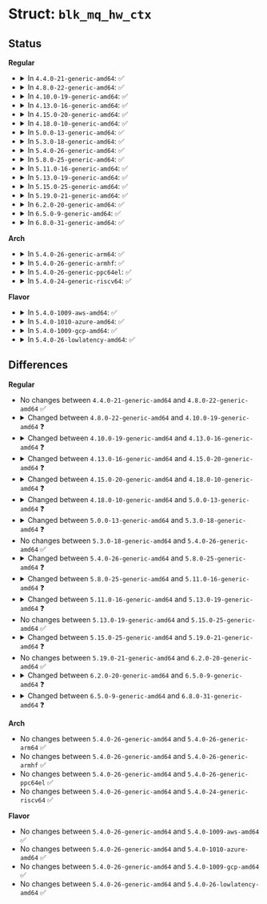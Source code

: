 # Struct: <code>blk_mq_hw_ctx</code>

## Status
<b>Regular</b>
<ul>
<li>
<details>
<summary>In <code>4.4.0-21-generic-amd64</code>: ✅</summary>

```c
struct blk_mq_hw_ctx {
    spinlock_t lock;
    struct list_head dispatch;
    long unsigned int state;
    struct delayed_work run_work;
    struct delayed_work delay_work;
    cpumask_var_t cpumask;
    int next_cpu;
    int next_cpu_batch;
    long unsigned int flags;
    struct request_queue * queue;
    struct blk_flush_queue * fq;
    void * driver_data;
    struct blk_mq_ctxmap ctx_map;
    unsigned int nr_ctx;
    struct blk_mq_ctx * * ctxs;
    atomic_t wait_index;
    struct blk_mq_tags * tags;
    long unsigned int queued;
    long unsigned int run;
    long unsigned int[10] dispatched;
    unsigned int numa_node;
    unsigned int queue_num;
    atomic_t nr_active;
    struct blk_mq_cpu_notifier cpu_notifier;
    struct kobject kobj;
    long unsigned int poll_invoked;
    long unsigned int poll_success;
}
```
</details>
</li>
<li>
<details>
<summary>In <code>4.8.0-22-generic-amd64</code>: ✅</summary>

```c
struct blk_mq_hw_ctx {
    spinlock_t lock;
    struct list_head dispatch;
    long unsigned int state;
    struct delayed_work run_work;
    struct delayed_work delay_work;
    cpumask_var_t cpumask;
    int next_cpu;
    int next_cpu_batch;
    long unsigned int flags;
    struct request_queue * queue;
    struct blk_flush_queue * fq;
    void * driver_data;
    struct blk_mq_ctxmap ctx_map;
    unsigned int nr_ctx;
    struct blk_mq_ctx * * ctxs;
    atomic_t wait_index;
    struct blk_mq_tags * tags;
    long unsigned int queued;
    long unsigned int run;
    long unsigned int[10] dispatched;
    unsigned int numa_node;
    unsigned int queue_num;
    atomic_t nr_active;
    struct blk_mq_cpu_notifier cpu_notifier;
    struct kobject kobj;
    long unsigned int poll_invoked;
    long unsigned int poll_success;
}
```
</details>
</li>
<li>
<details>
<summary>In <code>4.10.0-19-generic-amd64</code>: ✅</summary>

```c
struct blk_mq_hw_ctx {
    spinlock_t lock;
    struct list_head dispatch;
    long unsigned int state;
    struct work_struct run_work;
    cpumask_var_t cpumask;
    int next_cpu;
    int next_cpu_batch;
    long unsigned int flags;
    struct request_queue * queue;
    struct blk_flush_queue * fq;
    void * driver_data;
    struct sbitmap ctx_map;
    struct blk_mq_ctx * * ctxs;
    unsigned int nr_ctx;
    atomic_t wait_index;
    struct blk_mq_tags * tags;
    struct srcu_struct queue_rq_srcu;
    long unsigned int queued;
    long unsigned int run;
    long unsigned int[7] dispatched;
    unsigned int numa_node;
    unsigned int queue_num;
    atomic_t nr_active;
    struct delayed_work delay_work;
    struct hlist_node cpuhp_dead;
    struct kobject kobj;
    long unsigned int poll_considered;
    long unsigned int poll_invoked;
    long unsigned int poll_success;
}
```
</details>
</li>
<li>
<details>
<summary>In <code>4.13.0-16-generic-amd64</code>: ✅</summary>

```c
struct blk_mq_hw_ctx {
    spinlock_t lock;
    struct list_head dispatch;
    long unsigned int state;
    struct delayed_work run_work;
    cpumask_var_t cpumask;
    int next_cpu;
    int next_cpu_batch;
    long unsigned int flags;
    void * sched_data;
    struct request_queue * queue;
    struct blk_flush_queue * fq;
    void * driver_data;
    struct sbitmap ctx_map;
    struct blk_mq_ctx * * ctxs;
    unsigned int nr_ctx;
    wait_queue_entry_t dispatch_wait;
    atomic_t wait_index;
    struct blk_mq_tags * tags;
    struct blk_mq_tags * sched_tags;
    long unsigned int queued;
    long unsigned int run;
    long unsigned int[7] dispatched;
    unsigned int numa_node;
    unsigned int queue_num;
    atomic_t nr_active;
    struct hlist_node cpuhp_dead;
    struct kobject kobj;
    long unsigned int poll_considered;
    long unsigned int poll_invoked;
    long unsigned int poll_success;
    struct dentry * debugfs_dir;
    struct dentry * sched_debugfs_dir;
    struct srcu_struct[0] queue_rq_srcu;
}
```
</details>
</li>
<li>
<details>
<summary>In <code>4.15.0-20-generic-amd64</code>: ✅</summary>

```c
struct blk_mq_hw_ctx {
    spinlock_t lock;
    struct list_head dispatch;
    long unsigned int state;
    struct delayed_work run_work;
    cpumask_var_t cpumask;
    int next_cpu;
    int next_cpu_batch;
    long unsigned int flags;
    void * sched_data;
    struct request_queue * queue;
    struct blk_flush_queue * fq;
    void * driver_data;
    struct sbitmap ctx_map;
    struct blk_mq_ctx * dispatch_from;
    struct blk_mq_ctx * * ctxs;
    unsigned int nr_ctx;
    wait_queue_entry_t dispatch_wait;
    atomic_t wait_index;
    struct blk_mq_tags * tags;
    struct blk_mq_tags * sched_tags;
    long unsigned int queued;
    long unsigned int run;
    long unsigned int[7] dispatched;
    unsigned int numa_node;
    unsigned int queue_num;
    atomic_t nr_active;
    struct hlist_node cpuhp_dead;
    struct kobject kobj;
    long unsigned int poll_considered;
    long unsigned int poll_invoked;
    long unsigned int poll_success;
    struct dentry * debugfs_dir;
    struct dentry * sched_debugfs_dir;
    struct srcu_struct[0] queue_rq_srcu;
}
```
</details>
</li>
<li>
<details>
<summary>In <code>4.18.0-10-generic-amd64</code>: ✅</summary>

```c
struct blk_mq_hw_ctx {
    spinlock_t lock;
    struct list_head dispatch;
    long unsigned int state;
    struct delayed_work run_work;
    cpumask_var_t cpumask;
    int next_cpu;
    int next_cpu_batch;
    long unsigned int flags;
    void * sched_data;
    struct request_queue * queue;
    struct blk_flush_queue * fq;
    void * driver_data;
    struct sbitmap ctx_map;
    struct blk_mq_ctx * dispatch_from;
    struct blk_mq_ctx * * ctxs;
    unsigned int nr_ctx;
    wait_queue_entry_t dispatch_wait;
    atomic_t wait_index;
    struct blk_mq_tags * tags;
    struct blk_mq_tags * sched_tags;
    long unsigned int queued;
    long unsigned int run;
    long unsigned int[7] dispatched;
    unsigned int numa_node;
    unsigned int queue_num;
    atomic_t nr_active;
    unsigned int nr_expired;
    struct hlist_node cpuhp_dead;
    struct kobject kobj;
    long unsigned int poll_considered;
    long unsigned int poll_invoked;
    long unsigned int poll_success;
    struct dentry * debugfs_dir;
    struct dentry * sched_debugfs_dir;
    struct srcu_struct[0] srcu;
}
```
</details>
</li>
<li>
<details>
<summary>In <code>5.0.0-13-generic-amd64</code>: ✅</summary>

```c
struct blk_mq_hw_ctx {
    spinlock_t lock;
    struct list_head dispatch;
    long unsigned int state;
    struct delayed_work run_work;
    cpumask_var_t cpumask;
    int next_cpu;
    int next_cpu_batch;
    long unsigned int flags;
    void * sched_data;
    struct request_queue * queue;
    struct blk_flush_queue * fq;
    void * driver_data;
    struct sbitmap ctx_map;
    struct blk_mq_ctx * dispatch_from;
    unsigned int dispatch_busy;
    short unsigned int type;
    short unsigned int nr_ctx;
    struct blk_mq_ctx * * ctxs;
    spinlock_t dispatch_wait_lock;
    wait_queue_entry_t dispatch_wait;
    atomic_t wait_index;
    struct blk_mq_tags * tags;
    struct blk_mq_tags * sched_tags;
    long unsigned int queued;
    long unsigned int run;
    long unsigned int[7] dispatched;
    unsigned int numa_node;
    unsigned int queue_num;
    atomic_t nr_active;
    unsigned int nr_expired;
    struct hlist_node cpuhp_dead;
    struct kobject kobj;
    long unsigned int poll_considered;
    long unsigned int poll_invoked;
    long unsigned int poll_success;
    struct dentry * debugfs_dir;
    struct dentry * sched_debugfs_dir;
    struct srcu_struct[0] srcu;
}
```
</details>
</li>
<li>
<details>
<summary>In <code>5.3.0-18-generic-amd64</code>: ✅</summary>

```c
struct blk_mq_hw_ctx {
    spinlock_t lock;
    struct list_head dispatch;
    long unsigned int state;
    struct delayed_work run_work;
    cpumask_var_t cpumask;
    int next_cpu;
    int next_cpu_batch;
    long unsigned int flags;
    void * sched_data;
    struct request_queue * queue;
    struct blk_flush_queue * fq;
    void * driver_data;
    struct sbitmap ctx_map;
    struct blk_mq_ctx * dispatch_from;
    unsigned int dispatch_busy;
    short unsigned int type;
    short unsigned int nr_ctx;
    struct blk_mq_ctx * * ctxs;
    spinlock_t dispatch_wait_lock;
    wait_queue_entry_t dispatch_wait;
    atomic_t wait_index;
    struct blk_mq_tags * tags;
    struct blk_mq_tags * sched_tags;
    long unsigned int queued;
    long unsigned int run;
    long unsigned int[7] dispatched;
    unsigned int numa_node;
    unsigned int queue_num;
    atomic_t nr_active;
    struct hlist_node cpuhp_dead;
    struct kobject kobj;
    long unsigned int poll_considered;
    long unsigned int poll_invoked;
    long unsigned int poll_success;
    struct dentry * debugfs_dir;
    struct dentry * sched_debugfs_dir;
    struct list_head hctx_list;
    struct srcu_struct[0] srcu;
}
```
</details>
</li>
<li>
<details>
<summary>In <code>5.4.0-26-generic-amd64</code>: ✅</summary>

```c
struct blk_mq_hw_ctx {
    spinlock_t lock;
    struct list_head dispatch;
    long unsigned int state;
    struct delayed_work run_work;
    cpumask_var_t cpumask;
    int next_cpu;
    int next_cpu_batch;
    long unsigned int flags;
    void * sched_data;
    struct request_queue * queue;
    struct blk_flush_queue * fq;
    void * driver_data;
    struct sbitmap ctx_map;
    struct blk_mq_ctx * dispatch_from;
    unsigned int dispatch_busy;
    short unsigned int type;
    short unsigned int nr_ctx;
    struct blk_mq_ctx * * ctxs;
    spinlock_t dispatch_wait_lock;
    wait_queue_entry_t dispatch_wait;
    atomic_t wait_index;
    struct blk_mq_tags * tags;
    struct blk_mq_tags * sched_tags;
    long unsigned int queued;
    long unsigned int run;
    long unsigned int[7] dispatched;
    unsigned int numa_node;
    unsigned int queue_num;
    atomic_t nr_active;
    struct hlist_node cpuhp_dead;
    struct kobject kobj;
    long unsigned int poll_considered;
    long unsigned int poll_invoked;
    long unsigned int poll_success;
    struct dentry * debugfs_dir;
    struct dentry * sched_debugfs_dir;
    struct list_head hctx_list;
    struct srcu_struct[0] srcu;
}
```
</details>
</li>
<li>
<details>
<summary>In <code>5.8.0-25-generic-amd64</code>: ✅</summary>

```c
struct blk_mq_hw_ctx {
    spinlock_t lock;
    struct list_head dispatch;
    long unsigned int state;
    struct delayed_work run_work;
    cpumask_var_t cpumask;
    int next_cpu;
    int next_cpu_batch;
    long unsigned int flags;
    void * sched_data;
    struct request_queue * queue;
    struct blk_flush_queue * fq;
    void * driver_data;
    struct sbitmap ctx_map;
    struct blk_mq_ctx * dispatch_from;
    unsigned int dispatch_busy;
    short unsigned int type;
    short unsigned int nr_ctx;
    struct blk_mq_ctx * * ctxs;
    spinlock_t dispatch_wait_lock;
    wait_queue_entry_t dispatch_wait;
    atomic_t wait_index;
    struct blk_mq_tags * tags;
    struct blk_mq_tags * sched_tags;
    long unsigned int queued;
    long unsigned int run;
    long unsigned int[7] dispatched;
    unsigned int numa_node;
    unsigned int queue_num;
    atomic_t nr_active;
    struct hlist_node cpuhp_online;
    struct hlist_node cpuhp_dead;
    struct kobject kobj;
    long unsigned int poll_considered;
    long unsigned int poll_invoked;
    long unsigned int poll_success;
    struct dentry * debugfs_dir;
    struct dentry * sched_debugfs_dir;
    struct list_head hctx_list;
    struct srcu_struct[0] srcu;
}
```
</details>
</li>
<li>
<details>
<summary>In <code>5.11.0-16-generic-amd64</code>: ✅</summary>

```c
struct blk_mq_hw_ctx {
    spinlock_t lock;
    struct list_head dispatch;
    long unsigned int state;
    struct delayed_work run_work;
    cpumask_var_t cpumask;
    int next_cpu;
    int next_cpu_batch;
    long unsigned int flags;
    void * sched_data;
    struct request_queue * queue;
    struct blk_flush_queue * fq;
    void * driver_data;
    struct sbitmap ctx_map;
    struct blk_mq_ctx * dispatch_from;
    unsigned int dispatch_busy;
    short unsigned int type;
    short unsigned int nr_ctx;
    struct blk_mq_ctx * * ctxs;
    spinlock_t dispatch_wait_lock;
    wait_queue_entry_t dispatch_wait;
    atomic_t wait_index;
    struct blk_mq_tags * tags;
    struct blk_mq_tags * sched_tags;
    long unsigned int queued;
    long unsigned int run;
    long unsigned int[7] dispatched;
    unsigned int numa_node;
    unsigned int queue_num;
    atomic_t nr_active;
    atomic_t elevator_queued;
    struct hlist_node cpuhp_online;
    struct hlist_node cpuhp_dead;
    struct kobject kobj;
    long unsigned int poll_considered;
    long unsigned int poll_invoked;
    long unsigned int poll_success;
    struct dentry * debugfs_dir;
    struct dentry * sched_debugfs_dir;
    struct list_head hctx_list;
    struct srcu_struct[0] srcu;
}
```
</details>
</li>
<li>
<details>
<summary>In <code>5.13.0-19-generic-amd64</code>: ✅</summary>

```c
struct blk_mq_hw_ctx {
    spinlock_t lock;
    struct list_head dispatch;
    long unsigned int state;
    struct delayed_work run_work;
    cpumask_var_t cpumask;
    int next_cpu;
    int next_cpu_batch;
    long unsigned int flags;
    void * sched_data;
    struct request_queue * queue;
    struct blk_flush_queue * fq;
    void * driver_data;
    struct sbitmap ctx_map;
    struct blk_mq_ctx * dispatch_from;
    unsigned int dispatch_busy;
    short unsigned int type;
    short unsigned int nr_ctx;
    struct blk_mq_ctx * * ctxs;
    spinlock_t dispatch_wait_lock;
    wait_queue_entry_t dispatch_wait;
    atomic_t wait_index;
    struct blk_mq_tags * tags;
    struct blk_mq_tags * sched_tags;
    long unsigned int queued;
    long unsigned int run;
    long unsigned int[7] dispatched;
    unsigned int numa_node;
    unsigned int queue_num;
    atomic_t nr_active;
    struct hlist_node cpuhp_online;
    struct hlist_node cpuhp_dead;
    struct kobject kobj;
    long unsigned int poll_considered;
    long unsigned int poll_invoked;
    long unsigned int poll_success;
    struct dentry * debugfs_dir;
    struct dentry * sched_debugfs_dir;
    struct list_head hctx_list;
    struct srcu_struct[0] srcu;
}
```
</details>
</li>
<li>
<details>
<summary>In <code>5.15.0-25-generic-amd64</code>: ✅</summary>

```c
struct blk_mq_hw_ctx {
    spinlock_t lock;
    struct list_head dispatch;
    long unsigned int state;
    struct delayed_work run_work;
    cpumask_var_t cpumask;
    int next_cpu;
    int next_cpu_batch;
    long unsigned int flags;
    void * sched_data;
    struct request_queue * queue;
    struct blk_flush_queue * fq;
    void * driver_data;
    struct sbitmap ctx_map;
    struct blk_mq_ctx * dispatch_from;
    unsigned int dispatch_busy;
    short unsigned int type;
    short unsigned int nr_ctx;
    struct blk_mq_ctx * * ctxs;
    spinlock_t dispatch_wait_lock;
    wait_queue_entry_t dispatch_wait;
    atomic_t wait_index;
    struct blk_mq_tags * tags;
    struct blk_mq_tags * sched_tags;
    long unsigned int queued;
    long unsigned int run;
    long unsigned int[7] dispatched;
    unsigned int numa_node;
    unsigned int queue_num;
    atomic_t nr_active;
    struct hlist_node cpuhp_online;
    struct hlist_node cpuhp_dead;
    struct kobject kobj;
    long unsigned int poll_considered;
    long unsigned int poll_invoked;
    long unsigned int poll_success;
    struct dentry * debugfs_dir;
    struct dentry * sched_debugfs_dir;
    struct list_head hctx_list;
    struct srcu_struct[0] srcu;
}
```
</details>
</li>
<li>
<details>
<summary>In <code>5.19.0-21-generic-amd64</code>: ✅</summary>

```c
struct blk_mq_hw_ctx {
    spinlock_t lock;
    struct list_head dispatch;
    long unsigned int state;
    struct delayed_work run_work;
    cpumask_var_t cpumask;
    int next_cpu;
    int next_cpu_batch;
    long unsigned int flags;
    void * sched_data;
    struct request_queue * queue;
    struct blk_flush_queue * fq;
    void * driver_data;
    struct sbitmap ctx_map;
    struct blk_mq_ctx * dispatch_from;
    unsigned int dispatch_busy;
    short unsigned int type;
    short unsigned int nr_ctx;
    struct blk_mq_ctx * * ctxs;
    spinlock_t dispatch_wait_lock;
    wait_queue_entry_t dispatch_wait;
    atomic_t wait_index;
    struct blk_mq_tags * tags;
    struct blk_mq_tags * sched_tags;
    long unsigned int queued;
    long unsigned int run;
    unsigned int numa_node;
    unsigned int queue_num;
    atomic_t nr_active;
    struct hlist_node cpuhp_online;
    struct hlist_node cpuhp_dead;
    struct kobject kobj;
    struct dentry * debugfs_dir;
    struct dentry * sched_debugfs_dir;
    struct list_head hctx_list;
}
```
</details>
</li>
<li>
<details>
<summary>In <code>6.2.0-20-generic-amd64</code>: ✅</summary>

```c
struct blk_mq_hw_ctx {
    spinlock_t lock;
    struct list_head dispatch;
    long unsigned int state;
    struct delayed_work run_work;
    cpumask_var_t cpumask;
    int next_cpu;
    int next_cpu_batch;
    long unsigned int flags;
    void * sched_data;
    struct request_queue * queue;
    struct blk_flush_queue * fq;
    void * driver_data;
    struct sbitmap ctx_map;
    struct blk_mq_ctx * dispatch_from;
    unsigned int dispatch_busy;
    short unsigned int type;
    short unsigned int nr_ctx;
    struct blk_mq_ctx * * ctxs;
    spinlock_t dispatch_wait_lock;
    wait_queue_entry_t dispatch_wait;
    atomic_t wait_index;
    struct blk_mq_tags * tags;
    struct blk_mq_tags * sched_tags;
    long unsigned int queued;
    long unsigned int run;
    unsigned int numa_node;
    unsigned int queue_num;
    atomic_t nr_active;
    struct hlist_node cpuhp_online;
    struct hlist_node cpuhp_dead;
    struct kobject kobj;
    struct dentry * debugfs_dir;
    struct dentry * sched_debugfs_dir;
    struct list_head hctx_list;
}
```
</details>
</li>
<li>
<details>
<summary>In <code>6.5.0-9-generic-amd64</code>: ✅</summary>

```c
struct blk_mq_hw_ctx {
    spinlock_t lock;
    struct list_head dispatch;
    long unsigned int state;
    struct delayed_work run_work;
    cpumask_var_t cpumask;
    int next_cpu;
    int next_cpu_batch;
    long unsigned int flags;
    void * sched_data;
    struct request_queue * queue;
    struct blk_flush_queue * fq;
    void * driver_data;
    struct sbitmap ctx_map;
    struct blk_mq_ctx * dispatch_from;
    unsigned int dispatch_busy;
    short unsigned int type;
    short unsigned int nr_ctx;
    struct blk_mq_ctx * * ctxs;
    spinlock_t dispatch_wait_lock;
    wait_queue_entry_t dispatch_wait;
    atomic_t wait_index;
    struct blk_mq_tags * tags;
    struct blk_mq_tags * sched_tags;
    long unsigned int run;
    unsigned int numa_node;
    unsigned int queue_num;
    atomic_t nr_active;
    struct hlist_node cpuhp_online;
    struct hlist_node cpuhp_dead;
    struct kobject kobj;
    struct dentry * debugfs_dir;
    struct dentry * sched_debugfs_dir;
    struct list_head hctx_list;
}
```
</details>
</li>
<li>
<details>
<summary>In <code>6.8.0-31-generic-amd64</code>: ✅</summary>

```c
struct blk_mq_hw_ctx {
    spinlock_t lock;
    struct list_head dispatch;
    long unsigned int state;
    struct delayed_work run_work;
    cpumask_var_t cpumask;
    int next_cpu;
    int next_cpu_batch;
    long unsigned int flags;
    void * sched_data;
    struct request_queue * queue;
    struct blk_flush_queue * fq;
    void * driver_data;
    struct sbitmap ctx_map;
    struct blk_mq_ctx * dispatch_from;
    unsigned int dispatch_busy;
    short unsigned int type;
    short unsigned int nr_ctx;
    struct blk_mq_ctx * * ctxs;
    spinlock_t dispatch_wait_lock;
    wait_queue_entry_t dispatch_wait;
    atomic_t wait_index;
    struct blk_mq_tags * tags;
    struct blk_mq_tags * sched_tags;
    unsigned int numa_node;
    unsigned int queue_num;
    atomic_t nr_active;
    struct hlist_node cpuhp_online;
    struct hlist_node cpuhp_dead;
    struct kobject kobj;
    struct dentry * debugfs_dir;
    struct dentry * sched_debugfs_dir;
    struct list_head hctx_list;
}
```
</details>
</li>
</ul>
<b>Arch</b>
<ul>
<li>
<details>
<summary>In <code>5.4.0-26-generic-arm64</code>: ✅</summary>

```c
struct blk_mq_hw_ctx {
    spinlock_t lock;
    struct list_head dispatch;
    long unsigned int state;
    struct delayed_work run_work;
    cpumask_var_t cpumask;
    int next_cpu;
    int next_cpu_batch;
    long unsigned int flags;
    void * sched_data;
    struct request_queue * queue;
    struct blk_flush_queue * fq;
    void * driver_data;
    struct sbitmap ctx_map;
    struct blk_mq_ctx * dispatch_from;
    unsigned int dispatch_busy;
    short unsigned int type;
    short unsigned int nr_ctx;
    struct blk_mq_ctx * * ctxs;
    spinlock_t dispatch_wait_lock;
    wait_queue_entry_t dispatch_wait;
    atomic_t wait_index;
    struct blk_mq_tags * tags;
    struct blk_mq_tags * sched_tags;
    long unsigned int queued;
    long unsigned int run;
    long unsigned int[7] dispatched;
    unsigned int numa_node;
    unsigned int queue_num;
    atomic_t nr_active;
    struct hlist_node cpuhp_dead;
    struct kobject kobj;
    long unsigned int poll_considered;
    long unsigned int poll_invoked;
    long unsigned int poll_success;
    struct dentry * debugfs_dir;
    struct dentry * sched_debugfs_dir;
    struct list_head hctx_list;
    struct srcu_struct[0] srcu;
}
```
</details>
</li>
<li>
<details>
<summary>In <code>5.4.0-26-generic-armhf</code>: ✅</summary>

```c
struct blk_mq_hw_ctx {
    spinlock_t lock;
    struct list_head dispatch;
    long unsigned int state;
    struct delayed_work run_work;
    cpumask_var_t cpumask;
    int next_cpu;
    int next_cpu_batch;
    long unsigned int flags;
    void * sched_data;
    struct request_queue * queue;
    struct blk_flush_queue * fq;
    void * driver_data;
    struct sbitmap ctx_map;
    struct blk_mq_ctx * dispatch_from;
    unsigned int dispatch_busy;
    short unsigned int type;
    short unsigned int nr_ctx;
    struct blk_mq_ctx * * ctxs;
    spinlock_t dispatch_wait_lock;
    wait_queue_entry_t dispatch_wait;
    atomic_t wait_index;
    struct blk_mq_tags * tags;
    struct blk_mq_tags * sched_tags;
    long unsigned int queued;
    long unsigned int run;
    long unsigned int[7] dispatched;
    unsigned int numa_node;
    unsigned int queue_num;
    atomic_t nr_active;
    struct hlist_node cpuhp_dead;
    struct kobject kobj;
    long unsigned int poll_considered;
    long unsigned int poll_invoked;
    long unsigned int poll_success;
    struct dentry * debugfs_dir;
    struct dentry * sched_debugfs_dir;
    struct list_head hctx_list;
    struct srcu_struct[0] srcu;
}
```
</details>
</li>
<li>
<details>
<summary>In <code>5.4.0-26-generic-ppc64el</code>: ✅</summary>

```c
struct blk_mq_hw_ctx {
    spinlock_t lock;
    struct list_head dispatch;
    long unsigned int state;
    struct delayed_work run_work;
    cpumask_var_t cpumask;
    int next_cpu;
    int next_cpu_batch;
    long unsigned int flags;
    void * sched_data;
    struct request_queue * queue;
    struct blk_flush_queue * fq;
    void * driver_data;
    struct sbitmap ctx_map;
    struct blk_mq_ctx * dispatch_from;
    unsigned int dispatch_busy;
    short unsigned int type;
    short unsigned int nr_ctx;
    struct blk_mq_ctx * * ctxs;
    spinlock_t dispatch_wait_lock;
    wait_queue_entry_t dispatch_wait;
    atomic_t wait_index;
    struct blk_mq_tags * tags;
    struct blk_mq_tags * sched_tags;
    long unsigned int queued;
    long unsigned int run;
    long unsigned int[7] dispatched;
    unsigned int numa_node;
    unsigned int queue_num;
    atomic_t nr_active;
    struct hlist_node cpuhp_dead;
    struct kobject kobj;
    long unsigned int poll_considered;
    long unsigned int poll_invoked;
    long unsigned int poll_success;
    struct dentry * debugfs_dir;
    struct dentry * sched_debugfs_dir;
    struct list_head hctx_list;
    struct srcu_struct[0] srcu;
}
```
</details>
</li>
<li>
<details>
<summary>In <code>5.4.0-24-generic-riscv64</code>: ✅</summary>

```c
struct blk_mq_hw_ctx {
    spinlock_t lock;
    struct list_head dispatch;
    long unsigned int state;
    struct delayed_work run_work;
    cpumask_var_t cpumask;
    int next_cpu;
    int next_cpu_batch;
    long unsigned int flags;
    void * sched_data;
    struct request_queue * queue;
    struct blk_flush_queue * fq;
    void * driver_data;
    struct sbitmap ctx_map;
    struct blk_mq_ctx * dispatch_from;
    unsigned int dispatch_busy;
    short unsigned int type;
    short unsigned int nr_ctx;
    struct blk_mq_ctx * * ctxs;
    spinlock_t dispatch_wait_lock;
    wait_queue_entry_t dispatch_wait;
    atomic_t wait_index;
    struct blk_mq_tags * tags;
    struct blk_mq_tags * sched_tags;
    long unsigned int queued;
    long unsigned int run;
    long unsigned int[7] dispatched;
    unsigned int numa_node;
    unsigned int queue_num;
    atomic_t nr_active;
    struct hlist_node cpuhp_dead;
    struct kobject kobj;
    long unsigned int poll_considered;
    long unsigned int poll_invoked;
    long unsigned int poll_success;
    struct dentry * debugfs_dir;
    struct dentry * sched_debugfs_dir;
    struct list_head hctx_list;
    struct srcu_struct[0] srcu;
}
```
</details>
</li>
</ul>
<b>Flavor</b>
<ul>
<li>
<details>
<summary>In <code>5.4.0-1009-aws-amd64</code>: ✅</summary>

```c
struct blk_mq_hw_ctx {
    spinlock_t lock;
    struct list_head dispatch;
    long unsigned int state;
    struct delayed_work run_work;
    cpumask_var_t cpumask;
    int next_cpu;
    int next_cpu_batch;
    long unsigned int flags;
    void * sched_data;
    struct request_queue * queue;
    struct blk_flush_queue * fq;
    void * driver_data;
    struct sbitmap ctx_map;
    struct blk_mq_ctx * dispatch_from;
    unsigned int dispatch_busy;
    short unsigned int type;
    short unsigned int nr_ctx;
    struct blk_mq_ctx * * ctxs;
    spinlock_t dispatch_wait_lock;
    wait_queue_entry_t dispatch_wait;
    atomic_t wait_index;
    struct blk_mq_tags * tags;
    struct blk_mq_tags * sched_tags;
    long unsigned int queued;
    long unsigned int run;
    long unsigned int[7] dispatched;
    unsigned int numa_node;
    unsigned int queue_num;
    atomic_t nr_active;
    struct hlist_node cpuhp_dead;
    struct kobject kobj;
    long unsigned int poll_considered;
    long unsigned int poll_invoked;
    long unsigned int poll_success;
    struct dentry * debugfs_dir;
    struct dentry * sched_debugfs_dir;
    struct list_head hctx_list;
    struct srcu_struct[0] srcu;
}
```
</details>
</li>
<li>
<details>
<summary>In <code>5.4.0-1010-azure-amd64</code>: ✅</summary>

```c
struct blk_mq_hw_ctx {
    spinlock_t lock;
    struct list_head dispatch;
    long unsigned int state;
    struct delayed_work run_work;
    cpumask_var_t cpumask;
    int next_cpu;
    int next_cpu_batch;
    long unsigned int flags;
    void * sched_data;
    struct request_queue * queue;
    struct blk_flush_queue * fq;
    void * driver_data;
    struct sbitmap ctx_map;
    struct blk_mq_ctx * dispatch_from;
    unsigned int dispatch_busy;
    short unsigned int type;
    short unsigned int nr_ctx;
    struct blk_mq_ctx * * ctxs;
    spinlock_t dispatch_wait_lock;
    wait_queue_entry_t dispatch_wait;
    atomic_t wait_index;
    struct blk_mq_tags * tags;
    struct blk_mq_tags * sched_tags;
    long unsigned int queued;
    long unsigned int run;
    long unsigned int[7] dispatched;
    unsigned int numa_node;
    unsigned int queue_num;
    atomic_t nr_active;
    struct hlist_node cpuhp_dead;
    struct kobject kobj;
    long unsigned int poll_considered;
    long unsigned int poll_invoked;
    long unsigned int poll_success;
    struct dentry * debugfs_dir;
    struct dentry * sched_debugfs_dir;
    struct list_head hctx_list;
    struct srcu_struct[0] srcu;
}
```
</details>
</li>
<li>
<details>
<summary>In <code>5.4.0-1009-gcp-amd64</code>: ✅</summary>

```c
struct blk_mq_hw_ctx {
    spinlock_t lock;
    struct list_head dispatch;
    long unsigned int state;
    struct delayed_work run_work;
    cpumask_var_t cpumask;
    int next_cpu;
    int next_cpu_batch;
    long unsigned int flags;
    void * sched_data;
    struct request_queue * queue;
    struct blk_flush_queue * fq;
    void * driver_data;
    struct sbitmap ctx_map;
    struct blk_mq_ctx * dispatch_from;
    unsigned int dispatch_busy;
    short unsigned int type;
    short unsigned int nr_ctx;
    struct blk_mq_ctx * * ctxs;
    spinlock_t dispatch_wait_lock;
    wait_queue_entry_t dispatch_wait;
    atomic_t wait_index;
    struct blk_mq_tags * tags;
    struct blk_mq_tags * sched_tags;
    long unsigned int queued;
    long unsigned int run;
    long unsigned int[7] dispatched;
    unsigned int numa_node;
    unsigned int queue_num;
    atomic_t nr_active;
    struct hlist_node cpuhp_dead;
    struct kobject kobj;
    long unsigned int poll_considered;
    long unsigned int poll_invoked;
    long unsigned int poll_success;
    struct dentry * debugfs_dir;
    struct dentry * sched_debugfs_dir;
    struct list_head hctx_list;
    struct srcu_struct[0] srcu;
}
```
</details>
</li>
<li>
<details>
<summary>In <code>5.4.0-26-lowlatency-amd64</code>: ✅</summary>

```c
struct blk_mq_hw_ctx {
    spinlock_t lock;
    struct list_head dispatch;
    long unsigned int state;
    struct delayed_work run_work;
    cpumask_var_t cpumask;
    int next_cpu;
    int next_cpu_batch;
    long unsigned int flags;
    void * sched_data;
    struct request_queue * queue;
    struct blk_flush_queue * fq;
    void * driver_data;
    struct sbitmap ctx_map;
    struct blk_mq_ctx * dispatch_from;
    unsigned int dispatch_busy;
    short unsigned int type;
    short unsigned int nr_ctx;
    struct blk_mq_ctx * * ctxs;
    spinlock_t dispatch_wait_lock;
    wait_queue_entry_t dispatch_wait;
    atomic_t wait_index;
    struct blk_mq_tags * tags;
    struct blk_mq_tags * sched_tags;
    long unsigned int queued;
    long unsigned int run;
    long unsigned int[7] dispatched;
    unsigned int numa_node;
    unsigned int queue_num;
    atomic_t nr_active;
    struct hlist_node cpuhp_dead;
    struct kobject kobj;
    long unsigned int poll_considered;
    long unsigned int poll_invoked;
    long unsigned int poll_success;
    struct dentry * debugfs_dir;
    struct dentry * sched_debugfs_dir;
    struct list_head hctx_list;
    struct srcu_struct[0] srcu;
}
```
</details>
</li>
</ul>

## Differences
<b>Regular</b>
<ul>
<li>
No changes between <code>4.4.0-21-generic-amd64</code> and <code>4.8.0-22-generic-amd64</code> ✅
</li>
<li>
<details>
<summary>Changed between <code>4.8.0-22-generic-amd64</code> and <code>4.10.0-19-generic-amd64</code> ❓</summary>
<ul>
<li>
<b>Field added. </b>
<code>struct srcu_struct queue_rq_srcu</code>
</li>
<li>
<b>Field added. </b>
<code>struct hlist_node cpuhp_dead</code>
</li>
<li>
<b>Field added. </b>
<code>long unsigned int poll_considered</code>
</li>
<li>
<b>Field removed. </b>
<code>struct blk_mq_cpu_notifier cpu_notifier</code>
</li>
<li>
<b>Field type changed. </b>
<code>struct delayed_work run_work</code> ➡️ <code>struct work_struct run_work</code>
</li>
<li>
<b>Field type changed. </b>
<code>struct blk_mq_ctxmap ctx_map</code> ➡️ <code>struct sbitmap ctx_map</code>
</li>
<li>
<b>Field type changed. </b>
<code>long unsigned int[10] dispatched</code> ➡️ <code>long unsigned int[7] dispatched</code>
</li>
</ul>
</details>
</li>
<li>
<details>
<summary>Changed between <code>4.10.0-19-generic-amd64</code> and <code>4.13.0-16-generic-amd64</code> ❓</summary>
<ul>
<li>
<b>Field added. </b>
<code>void * sched_data</code>
</li>
<li>
<b>Field added. </b>
<code>wait_queue_entry_t dispatch_wait</code>
</li>
<li>
<b>Field added. </b>
<code>struct blk_mq_tags * sched_tags</code>
</li>
<li>
<b>Field added. </b>
<code>struct dentry * debugfs_dir</code>
</li>
<li>
<b>Field added. </b>
<code>struct dentry * sched_debugfs_dir</code>
</li>
<li>
<b>Field removed. </b>
<code>struct delayed_work delay_work</code>
</li>
<li>
<b>Field type changed. </b>
<code>struct work_struct run_work</code> ➡️ <code>struct delayed_work run_work</code>
</li>
<li>
<b>Field type changed. </b>
<code>struct srcu_struct queue_rq_srcu</code> ➡️ <code>struct srcu_struct[0] queue_rq_srcu</code>
</li>
</ul>
</details>
</li>
<li>
<details>
<summary>Changed between <code>4.13.0-16-generic-amd64</code> and <code>4.15.0-20-generic-amd64</code> ❓</summary>
<ul>
<li>
<b>Field added. </b>
<code>struct blk_mq_ctx * dispatch_from</code>
</li>
</ul>
</details>
</li>
<li>
<details>
<summary>Changed between <code>4.15.0-20-generic-amd64</code> and <code>4.18.0-10-generic-amd64</code> ❓</summary>
<ul>
<li>
<b>Field added. </b>
<code>unsigned int nr_expired</code>
</li>
<li>
<b>Field added. </b>
<code>struct srcu_struct[0] srcu</code>
</li>
<li>
<b>Field removed. </b>
<code>struct srcu_struct[0] queue_rq_srcu</code>
</li>
</ul>
</details>
</li>
<li>
<details>
<summary>Changed between <code>4.18.0-10-generic-amd64</code> and <code>5.0.0-13-generic-amd64</code> ❓</summary>
<ul>
<li>
<b>Field added. </b>
<code>unsigned int dispatch_busy</code>
</li>
<li>
<b>Field added. </b>
<code>short unsigned int type</code>
</li>
<li>
<b>Field added. </b>
<code>spinlock_t dispatch_wait_lock</code>
</li>
<li>
<b>Field type changed. </b>
<code>unsigned int nr_ctx</code> ➡️ <code>short unsigned int nr_ctx</code>
</li>
</ul>
</details>
</li>
<li>
<details>
<summary>Changed between <code>5.0.0-13-generic-amd64</code> and <code>5.3.0-18-generic-amd64</code> ❓</summary>
<ul>
<li>
<b>Field added. </b>
<code>struct list_head hctx_list</code>
</li>
<li>
<b>Field removed. </b>
<code>unsigned int nr_expired</code>
</li>
</ul>
</details>
</li>
<li>
No changes between <code>5.3.0-18-generic-amd64</code> and <code>5.4.0-26-generic-amd64</code> ✅
</li>
<li>
<details>
<summary>Changed between <code>5.4.0-26-generic-amd64</code> and <code>5.8.0-25-generic-amd64</code> ❓</summary>
<ul>
<li>
<b>Field added. </b>
<code>struct hlist_node cpuhp_online</code>
</li>
</ul>
</details>
</li>
<li>
<details>
<summary>Changed between <code>5.8.0-25-generic-amd64</code> and <code>5.11.0-16-generic-amd64</code> ❓</summary>
<ul>
<li>
<b>Field added. </b>
<code>atomic_t elevator_queued</code>
</li>
</ul>
</details>
</li>
<li>
<details>
<summary>Changed between <code>5.11.0-16-generic-amd64</code> and <code>5.13.0-19-generic-amd64</code> ❓</summary>
<ul>
<li>
<b>Field removed. </b>
<code>atomic_t elevator_queued</code>
</li>
</ul>
</details>
</li>
<li>
No changes between <code>5.13.0-19-generic-amd64</code> and <code>5.15.0-25-generic-amd64</code> ✅
</li>
<li>
<details>
<summary>Changed between <code>5.15.0-25-generic-amd64</code> and <code>5.19.0-21-generic-amd64</code> ❓</summary>
<ul>
<li>
<b>Field removed. </b>
<code>long unsigned int[7] dispatched</code>
</li>
<li>
<b>Field removed. </b>
<code>long unsigned int poll_considered</code>
</li>
<li>
<b>Field removed. </b>
<code>long unsigned int poll_invoked</code>
</li>
<li>
<b>Field removed. </b>
<code>long unsigned int poll_success</code>
</li>
<li>
<b>Field removed. </b>
<code>struct srcu_struct[0] srcu</code>
</li>
</ul>
</details>
</li>
<li>
No changes between <code>5.19.0-21-generic-amd64</code> and <code>6.2.0-20-generic-amd64</code> ✅
</li>
<li>
<details>
<summary>Changed between <code>6.2.0-20-generic-amd64</code> and <code>6.5.0-9-generic-amd64</code> ❓</summary>
<ul>
<li>
<b>Field removed. </b>
<code>long unsigned int queued</code>
</li>
</ul>
</details>
</li>
<li>
<details>
<summary>Changed between <code>6.5.0-9-generic-amd64</code> and <code>6.8.0-31-generic-amd64</code> ❓</summary>
<ul>
<li>
<b>Field removed. </b>
<code>long unsigned int run</code>
</li>
</ul>
</details>
</li>
</ul>
<b>Arch</b>
<ul>
<li>
No changes between <code>5.4.0-26-generic-amd64</code> and <code>5.4.0-26-generic-arm64</code> ✅
</li>
<li>
No changes between <code>5.4.0-26-generic-amd64</code> and <code>5.4.0-26-generic-armhf</code> ✅
</li>
<li>
No changes between <code>5.4.0-26-generic-amd64</code> and <code>5.4.0-26-generic-ppc64el</code> ✅
</li>
<li>
No changes between <code>5.4.0-26-generic-amd64</code> and <code>5.4.0-24-generic-riscv64</code> ✅
</li>
</ul>
<b>Flavor</b>
<ul>
<li>
No changes between <code>5.4.0-26-generic-amd64</code> and <code>5.4.0-1009-aws-amd64</code> ✅
</li>
<li>
No changes between <code>5.4.0-26-generic-amd64</code> and <code>5.4.0-1010-azure-amd64</code> ✅
</li>
<li>
No changes between <code>5.4.0-26-generic-amd64</code> and <code>5.4.0-1009-gcp-amd64</code> ✅
</li>
<li>
No changes between <code>5.4.0-26-generic-amd64</code> and <code>5.4.0-26-lowlatency-amd64</code> ✅
</li>
</ul>
